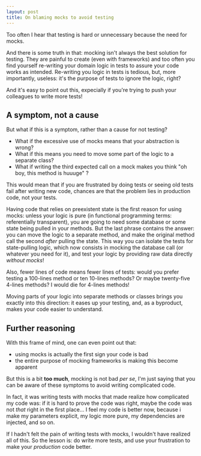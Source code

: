 ```yaml
---
layout: post
title: On blaming mocks to avoid testing
---
```


Too often I hear that testing is hard or unnecessary because the need for mocks. 

And there is some truth in that: mocking isn't always the best solution for testing.
They are painful to create (even with frameworks) and too often you find yourself re-writing 
your domain logic in tests to assure your code works as intended.
Re-writing you logic in tests is tedious, but, more importantly, useless: it's the purpose of tests to ignore the logic, right?

And it's easy to point out this, expecially if you're trying to push your colleagues to write more tests!

## A symptom, not a cause

But what if this is a symptom, rather than a cause for not testing?

* What if the excessive use of mocks means that your abstraction is wrong? 
* What if this means you need to move some part of the logic to a separate class?
* What if writing the third expected call on a mock makes you think "oh boy, this method is huuuge" ?

This would mean that if you are frustrated by doing tests or seeing old tests fail after writing new code, 
chances are that the problem lies in production code, not your tests.

Having code that relies on preexistent state is the first reason for using mocks: unless your logic is pure (in functional programming terms: referentially transparent), you are going to need some database or some state being pulled in your methods.
But the last phrase contains the answer: you can move the logic to a separate method, and make the original method call the second _after_ pulling the state. This way you can isolate the tests for state-pulling logic, which now consists in mocking the database call (or whatever you need for it), and test your logic by providing raw data directly _without mocks_!

Also, fewer lines of code means fewer lines of tests: would you prefer testing a 100-lines method or ten 10-lines methods? Or maybe twenty-five 4-lines methods? I would die for 4-lines methods!

Moving parts of your logic into separate methods or classes brings you exactly into this direction: it eases up your testing, and, as a byproduct, makes your code easier to understand.

## Further reasoning

With this frame of mind, one can even point out that: 

* using mocks is actually the first sign your code is bad
* the entire purpose of mocking frameworks is making this become apparent

But this is a bit **too much**, mocking is not bad _per se_, 
I'm just saying that you can be aware of these symptoms to avoid writing complicated code.

In fact, it was writing tests with mocks that made realize how complicated my code was: if it is hard to prove the code was right, maybe the code was not _that_ right in the first place...
I feel my code is better now, because i make my parameters explicit, my logic more pure, my dependencies are injected, and so on. 

If I hadn't felt the pain of writing tests with mocks, I wouldn't have realized all of this. So the lesson is: do write more tests, and use your frustration to make your _production_ code better.
